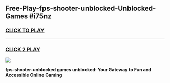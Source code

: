 
## Free-Play-fps-shooter-unblocked-Unblocked-Games #i75nz
<h3>
<a href="https://news.freeplayer.one?title=fps-shooter-unblocked&ref=8M">CLICK TO PLAY</a></h3>
<hr>

<h3>
<a href="https://news.freeplayer.one?title=fps-shooter-unblocked&ref=8M">CLICK 2 PLAY</a>
  
</h3>

<a href="https://news.freeplayer.one?title=fps-shooter-unblocked&ref=8M"><img src="https://clearcache.store/games.png"></a>


**fps-shooter-unblocked games unblocked: Your Gateway to Fun and Accessible Online Gaming**
